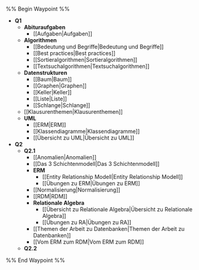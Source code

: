 %% Begin Waypoint %%
- **Q1**
	- **Abituraufgaben**
		- [[Aufgaben|Aufgaben]]
	- **Algorithmen**
		- [[Bedeutung und Begriffe|Bedeutung und Begriffe]]
		- [[Best practices|Best practices]]
		- [[Sortieralgorithmen|Sortieralgorithmen]]
		- [[Textsuchalgorithmen|Textsuchalgorithmen]]
	- **Datenstrukturen**
		- [[Baum|Baum]]
		- [[Graphen|Graphen]]
		- [[Keller|Keller]]
		- [[Liste|Liste]]
		- [[Schlange|Schlange]]
	- [[Klausurenthemen|Klausurenthemen]]
	- **UML**
		- [[ERM|ERM]]
		- [[Klassendiagramme|Klassendiagramme]]
		- [[Übersicht zu UML|Übersicht zu UML]]
- **Q2**
	- **Q2.1**
		- [[Anomalien|Anomalien]]
		- [[Das 3 Schichtenmodell|Das 3 Schichtenmodell]]
		- **ERM**
			- [[Entity Relationship Modell|Entity Relationship Modell]]
			- [[Übungen zu ERM|Übungen zu ERM]]
		- [[Normalisierung|Normalisierung]]
		- [[RDM|RDM]]
		- **Relationale Algebra**
			- [[Übersicht zu Relationale Algebra|Übersicht zu Relationale Algebra]]
			- [[Übungen zu RA|Übungen zu RA]]
		- [[Themen der Arbeit zu Datenbanken|Themen der Arbeit zu Datenbanken]]
		- [[Vom ERM zum RDM|Vom ERM zum RDM]]
	- **Q2.2**

%% End Waypoint %%
